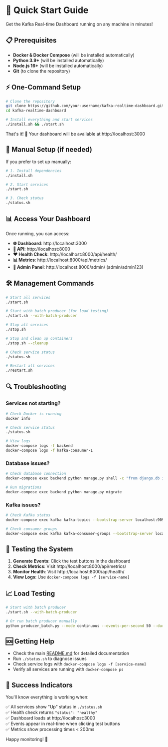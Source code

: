 # 🚀 Quick Start Guide

Get the Kafka Real-time Dashboard running on any machine in minutes!

## 📋 Prerequisites

- **Docker & Docker Compose** (will be installed automatically)
- **Python 3.9+** (will be installed automatically)
- **Node.js 16+** (will be installed automatically)
- **Git** (to clone the repository)

## ⚡ One-Command Setup

```bash
# Clone the repository
git clone https://github.com/your-username/kafka-realtime-dashboard.git
cd kafka-realtime-dashboard

# Install everything and start services
./install.sh && ./start.sh
```

That's it! 🎉 Your dashboard will be available at http://localhost:3000

## 🔧 Manual Setup (if needed)

If you prefer to set up manually:

```bash
# 1. Install dependencies
./install.sh

# 2. Start services
./start.sh

# 3. Check status
./status.sh
```

## 📊 Access Your Dashboard

Once running, you can access:

- **🌐 Dashboard**: http://localhost:3000
- **🔧 API**: http://localhost:8000
- **❤️ Health Check**: http://localhost:8000/api/health/
- **📊 Metrics**: http://localhost:8000/api/metrics/
- **👤 Admin Panel**: http://localhost:8000/admin/ (admin/admin123)

## 🛠️ Management Commands

```bash
# Start all services
./start.sh

# Start with batch producer (for load testing)
./start.sh --with-batch-producer

# Stop all services
./stop.sh

# Stop and clean up containers
./stop.sh --cleanup

# Check service status
./status.sh

# Restart all services
./restart.sh
```

## 🔍 Troubleshooting

### Services not starting?
```bash
# Check Docker is running
docker info

# Check service status
./status.sh

# View logs
docker-compose logs -f backend
docker-compose logs -f kafka-consumer-1
```

### Database issues?
```bash
# Check database connection
docker-compose exec backend python manage.py shell -c "from django.db import connection; connection.ensure_connection()"

# Run migrations
docker-compose exec backend python manage.py migrate
```

### Kafka issues?
```bash
# Check Kafka status
docker-compose exec kafka kafka-topics --bootstrap-server localhost:9092 --list

# Check consumer groups
docker-compose exec kafka kafka-consumer-groups --bootstrap-server localhost:9092 --list
```

## 🧪 Testing the System

1. **Generate Events**: Click the test buttons in the dashboard
2. **Check Metrics**: Visit http://localhost:8000/api/metrics/
3. **Monitor Health**: Visit http://localhost:8000/api/health/
4. **View Logs**: Use `docker-compose logs -f [service-name]`

## 📈 Load Testing

```bash
# Start with batch producer
./start.sh --with-batch-producer

# Or run batch producer manually
python producer_batch.py --mode continuous --events-per-second 50 --duration 300
```

## 🆘 Getting Help

- Check the main [README.md](README.md) for detailed documentation
- Run `./status.sh` to diagnose issues
- Check service logs with `docker-compose logs -f [service-name]`
- Verify all services are running with `docker-compose ps`

## 🎯 Success Indicators

You'll know everything is working when:

✅ All services show "Up" status in `./status.sh`  
✅ Health check returns `"status": "healthy"`  
✅ Dashboard loads at http://localhost:3000  
✅ Events appear in real-time when clicking test buttons  
✅ Metrics show processing times < 200ms  

Happy monitoring! 🚀
